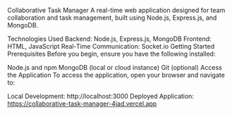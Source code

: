 Collaborative Task Manager
A real-time web application designed for team collaboration and task management, built using Node.js, Express.js, and MongoDB.

Technologies Used
Backend: Node.js, Express.js, MongoDB
Frontend: HTML, JavaScript
Real-Time Communication: Socket.io
Getting Started
Prerequisites
Before you begin, ensure you have the following installed:

Node.js and npm
MongoDB (local or cloud instance)
Git (optional)
Access the Application
To access the application, open your browser and navigate to:

Local Development: http://localhost:3000
Deployed Application: https://collaborative-task-manager-4jad.vercel.app
